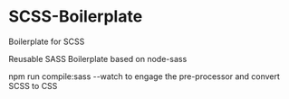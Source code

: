 # SCSS-Boilerplate
Boilerplate for SCSS 


Reusable SASS Boilerplate based on node-sass

npm run compile:sass --watch to engage the pre-processor and convert SCSS to CSS
